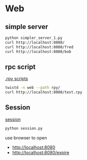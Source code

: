 # Web

## simple server

```bash
python simpler_server_1.py
curl http://localhost:8080/
curl http://localhost:8080/fred
curl http://localhost:8080/bob
```

## rpc script

[.rpy scripts](http://twistedmatrix.com/documents/current/web/howto/using-twistedweb.html#rpy-scripts)

```bash
twistd -n web --path rpy/
curl http://localhost:8080/test.rpy
```

## Session

[session](http://twistedmatrix.com/documents/current/web/howto/using-twistedweb.html#session)

```bash
python session.py
```

use browser to open

- [http://localhost:8080](http://localhost:8080)
- [http://localhost:8080/expire](http://localhost:8080/expire)
